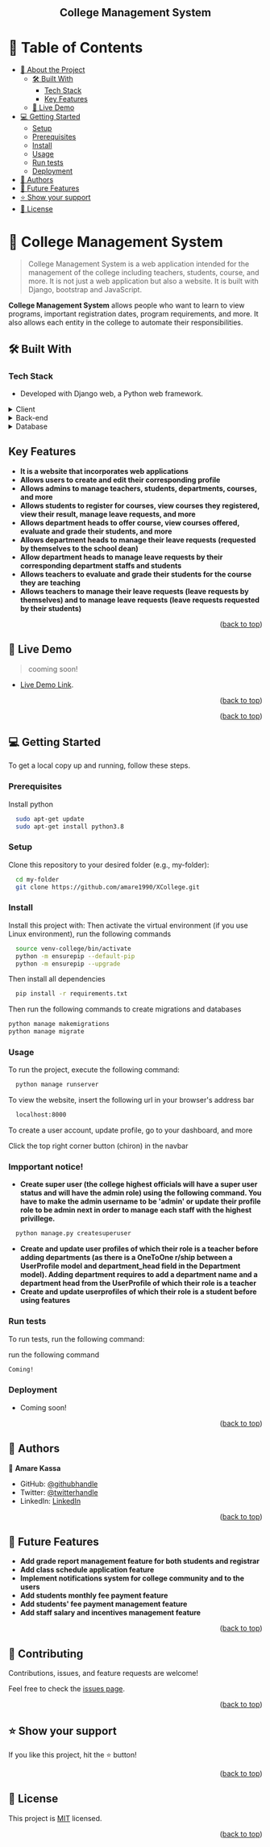 <a name="readme-top"></a>

<div align="center">

  <br/>

  <h2><b>College Management System</b></h2>

</div>

# 📗 Table of Contents

- [📖 About the Project](#about-project)
  - [🛠 Built With](#built-with)
    - [Tech Stack](#tech-stack)
    - [Key Features](#key-features)
  - [🚀 Live Demo](#live-demo)
- [💻 Getting Started](#getting-started)
  - [Setup](#setup)
  - [Prerequisites](#prerequisites)
  - [Install](#install)
  - [Usage](#usage)
  - [Run tests](#run-tests)
  - [Deployment](#triangular_flag_on_post-deployment)
- [👥 Authors](#authors)
- [🔭 Future Features](#future-features)
- [⭐️ Show your support](#support)
- [📝 License](#license)


# 📖 College Management System <a name="about-project"></a>

> College Management System is a web application intended for the management of the college including teachers, students, course, and more. It is not just a web application but also a website. It is built with Django, bootstrap and JavaScript.

**College Management System** allows people who want to learn to view programs, important registration dates, program requirements, and more. It also allows each entity in the college to automate their responsibilities.

## 🛠 Built With <a name="built-with"></a>

### Tech Stack <a name="tech-stack"></a>

- Developed with Django web, a Python web framework.

<details>
  <summary>Client</summary>
  <ul>
    <li><a href="http://www.ecmascript.org/">JavaScript</a></li>
  </ul>
</details>

<details>
  <summary>Back-end</summary>
  <ul>
    <li><a href="https://www.djangoproject.com/">Django</a></li>
  </ul>
</details>

<details>
<summary>Database</summary>
  <ul>
    <li><a href="https://www.sqlite.org/index.html">SQLite</a></li>
  </ul>
</details>


## Key Features <a name="key-features"></a>


- **It is a website that incorporates web applications**
- **Allows users to create and edit their corresponding profile**
- **Allows admins to manage teachers, students, departments, courses, and more**
- **Allows students to register for courses, view courses they registered, view their result, manage leave requests, and more**
- **Allows department heads to offer course, view courses offered, evaluate and grade their students, and more**
- **Allows department heads to manage their leave requests (requested by themselves to the school dean)**
- **Allow department heads to manage leave requests by their corresponding department staffs and students**
- **Allows teachers to evaluate and grade their students for the course they are teaching**
- **Allows teachers to manage their leave requests (leave requests by themselves) and to manage leave requests (leave requests requested by their students)**

<p align="right">(<a href="#readme-top">back to top</a>)</p>


## 🚀 Live Demo <a name="live-demo"></a>

> cooming soon!

- [Live Demo Link]().

<p align="right">(<a href="#readme-top">back to top</a>)</p>



<p align="right">(<a href="#readme-top">back to top</a>)</p>


## 💻 Getting Started <a name="getting-started"></a>


To get a local copy up and running, follow these steps.

### Prerequisites

Install python
```sh
  sudo apt-get update
  sudo apt-get install python3.8
```

### Setup

Clone this repository to your desired folder (e.g., my-folder):


```sh
  cd my-folder
  git clone https://github.com/amare1990/XCollege.git
```
### Install

Install this project with:
Then activate the virtual environment (if you use Linux environment), run the following commands

```sh
  source venv-college/bin/activate
  python -m ensurepip --default-pip
  python -m ensurepip --upgrade
```

Then install all dependencies
```sh
  pip install -r requirements.txt
```

Then run the following commands to create migrations and databases
```sh
python manage makemigrations
python manage migrate
```

### Usage

To run the project, execute the following command:

```sh
  python manage runserver
```
To view the website, insert the following url in your browser's address bar

```sh
  localhost:8000
```

To create a user account, update profile, go to your dashboard, and more

Click the top right corner button (chiron) in the navbar

### Impportant notice!

- **Create super user (the college highest officials will have a super user status and will have the admin role) using the following command. You have to make the admin username to be 'admin' or update their profile role to be admin next in order to manage each staff with the highest privillege.**
```sh
  python manage.py createsuperuser
````

- **Create and update user profiles of which their role is a teacher before adding departments (as there is a OneToOne r/ship between a UserProfile model and department_head field in the Department model). Adding department requires to add a department name and a department head from the UserProfile of which their role is a teacher**
- **Create and update userprofiles of which their role is a student before using features**


### Run tests

To run tests, run the following command:

run the following command
```sh
Coming!
```

### Deployment

- Coming soon!


<p align="right">(<a href="#readme-top">back to top</a>)</p>


## 👥 Authors <a name="authors"></a>

👤 **Amare Kassa**

- GitHub: [@githubhandle](https://github.com/amare1990)
- Twitter: [@twitterhandle](https://twitter.com/amaremek)
- LinkedIn: [LinkedIn](https://www.linkedin.com/in/amaremek/)


<p align="right">(<a href="#readme-top">back to top</a>)</p>


## 🔭 Future Features <a name="future-features"></a>

- **Add grade report management feature for both students and registrar**
- **Add class schedule application feature**
- **Implement notifications system for college community and to the users**
- **Add students monthly fee payment feature**
- **Add students' fee payment management feature**
- **Add staff salary and incentives management feature**


<p align="right">(<a href="#readme-top">back to top</a>)</p>


## 🤝 Contributing <a name="contributing"></a>

Contributions, issues, and feature requests are welcome!

Feel free to check the [issues page](https://github.com/amare1990/XCollege/issues).

<p align="right">(<a href="#readme-top">back to top</a>)</p>


## ⭐️ Show your support <a name="support"></a>


If you like this project, hit the ⭐️ button!

<p align="right">(<a href="#readme-top">back to top</a>)</p>


## 📝 License <a name="license"></a>

This project is [MIT](https://github.com/amare1990/XCollege/commit/41d85d2dad7400a022d130fb5725970b5407b691) licensed.


<p align="right">(<a href="#readme-top">back to top</a>)</p>
